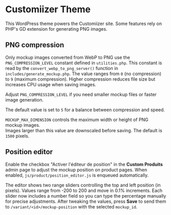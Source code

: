 # Customiizer Theme

This WordPress theme powers the Customiizer site. Some features rely on PHP's GD extension for generating PNG images.

## PNG compression

Only mockup images converted from WebP to PNG use the `PNG_COMPRESSION_LEVEL` constant defined in `utilities.php`. This constant is read by the `convert_webp_to_png_server()` function in `includes/generate_mockup.php`. The value ranges from `0` (no compression) to `9` (maximum compression). Higher compression reduces file size but increases CPU usage when saving images.

Adjust `PNG_COMPRESSION_LEVEL` if you need smaller mockup files or faster image generation.

The default value is set to `5` for a balance between compression and speed.

`MOCKUP_MAX_DIMENSION` controls the maximum width or height of PNG mockup images.  
Images larger than this value are downscaled before saving. The default is `1500` pixels.

## Position editor

Enable the checkbox "Activer l'éditeur de position" in the **Custom Produits** admin page to adjust the mockup position on product pages. When enabled, `js/product/position_editor.js` is enqueued automatically.

The editor shows two range sliders controlling the top and left position (in pixels). Values range from -200 to 200 and move in 0.1% increments. Each slider now includes a number field so you can type the percentage manually for precise adjustments. After tweaking the values, press **Save** to send them to `/variant/<id>/mockup-position` with the selected `mockup_id`.
